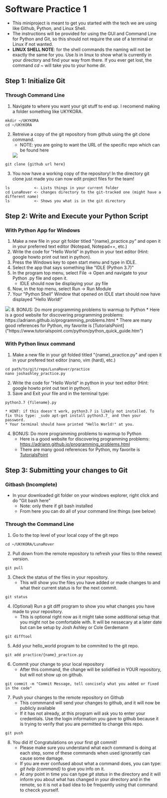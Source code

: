 # Software Practice 1
* This miniproject is meant to get you started with the tech we are using like Github, Python, and Linux Shell.
* The instructions will be provided for using the GUI and Command Line for Python and Git, so this should not 
require the use of a terminal or Linux if not wanted. 
* **LINUX SHELL NOTE**: for the shell commands the naming will not be exactly the same for you. Use _ls_ in linux to show what is currently in your directory and find your way from there. If you ever get lost, the command _cd ~_ will take you to your home dir. 

## Step 1: Initialize Git
### Through Command Line
1. Navigate to where you want your git stuff to end up. I recomend making a folder something like UKYKORA. 
```shell
mkdir ~/UKYKORA
cd ~/UKYKORA
```
2. Retreive a copy of the git repository from github using the git clone command. 
    * NOTE: you are going to want the URL of the specific repo which can be found here
    <img src="GitURL.png">
```shell
git clone {github url here}
```
3. You now have a working copy of the repository! In the directory git clone just made you can now edit project files for the team!
```shell
ls           <- Lists things in your current folder
cd LunaRover <- changes directory to the git-tracked one (might have a different name)
ls           <- Shows you what is in the git directory
```

## Step 2: Write and Execute your Python Script
### With Python App for Windows 
1. Make a new file in your git folder titled "{name}_practice.py" and open it in your preferred text editor (Notepad, Notepad++, etc.) 
2. Write the code for "Hello World" in python in your text editor (Hint: google howto print out text in python). 
3. Press the Windows key to open start menu and type in IDLE.
4. Select the app that says something like "IDLE (Python 3.7)" 
5. In the program top menu, select File -> Open and navigate to your Python .py file and open it.
    * IDLE should now be displaying your .py file
6. Now, in the top menu, select Run -> Run Module
7. Your "Python Shell" Window that opened on IDLE start should now have displayed "Hello World!" 
<img src="HelloWorldGUI.png">
8. BONUS: Do more programming problems to warmup to Python
    * Here is a good website for discovering programming problems: https://adriann.github.io/programming_problems.html
    * There are many good references for Python, my favorite is [TutorialsPoint]("https://www.tutorialspoint.com/python/python_quick_guide.htm")

### With Python linux command
1. Make a new file in your git folded titled "{name}_practice.py" and open it in your prefered text editor (nano, vim (hard), etc.)
```shell
cd path/to/git/repo/LunaRover/practice
nano joshashley_practice.py
```
2. Write the code for "Hello World" in python in your text editor (Hint: google howto print out text in python). 
3. Save and Exit your file and in the terminal type:
```shell 
python3.7 {filename}.py
```
    * HINT: if this doesn't work, python3.7 is likely not installed. To fix this type: _sudo apt-get install python3.7_ and then your password.
    * Your terminal should have printed "Hello World!" at you.
4. BONUS: Do more programming problems to warmup to Python
    * Here is a good website for discovering programming problems: https://adriann.github.io/programming_problems.html
    * There are many good references for Python, my favorite is [TutorialsPoint]("https://www.tutorialspoint.com/python/python_quick_guide.htm")

## Step 3: Submitting your changes to Git 
### Gitbash (Incomplete)
* In your downloaded git folder on your windows explorer, right click and do "Git bash here" 
  - Note: only there if git bash installed
  - From here you can do all of your command line things (see below)
### Through the Command Line
1. Go to the top level of your local copy of the git repo
```shell 
cd ~/UKYKORA/LunaRover
```
2. Pull down from the remote repository to refresh your files to thhe newest version. 
```shell
git pull
```
3. Check the status of the files in your repository.
    * This will show you the files you have added or made changes to and what their current status is for the next commit. 
```shell
git status
```
4. (Optional) Run a git diff program to show you what changes you have made to your repository. 
    * This is optional right now as it might take some additional setup that you might not be comfortable with. It will be nessecary at a later date but can be setup by Josh Ashley or Cole Gerdemann
```shell 
git difftool
```
5. Add your hello_world program to be commited to the git repo.
```shell 
git add practice/{name}_practice.py
```
6. Commit your change to your local repository
    * After this command, the change will be solidified in YOUR repository, but will not show up on github. 
```shell 
git commit -m "Commit Message, tell concisely what you added or fixed in the code"
```
7. Push your changes to the remote repository on Github
    * This commmand will send your changes to github, and it will now be publicly available
    * If it has not already, at this program will ask you to enter your credentials. Use the login information you gave to github because it is trying to verify that you are permitted to change this repo.
```shell
git push
```
8. You did it! Congratulations on your first git commit! 
    * Please make sure you understand what each command is doing at each step, some of these commands when used ignorantly can cause some damage.
    * If you are ever confused about what a command does, you can type: _git help {command}_ to give you info on it.
    * At _any_ point in time you can type _git status_ in the directory and it will inform you about what has changed in your directory and in the remote, so it is not a bad idea to be frequently using 
    that command to checck yourself.
